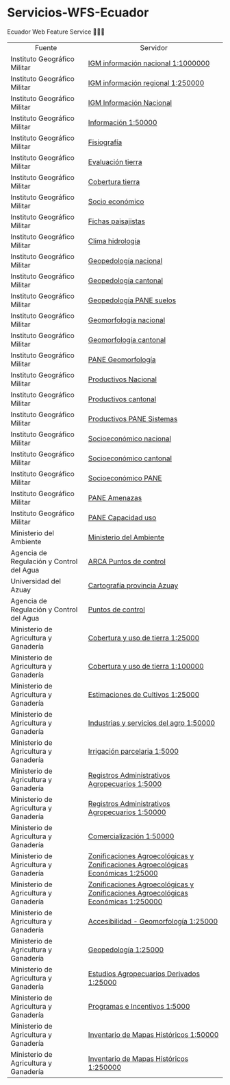 # Servicios-WFS-Ecuador
Ecuador Web Feature Service 👩🏾‍💻

<table style="width:100%">
<tr>
  <td align="center">Fuente</td>
<td align="center">Servidor</td>
</tr>
  
<tr>
<td>  Instituto Geográfico Militar </td>
<td> <a href="http://www.geoportaligm.gob.ec/nacional/wfs">IGM información nacional 1:1000000 </td>
</tr>

<tr>
<td>  Instituto Geográfico Militar  </td>
<td> <a href="http://www.geoportaligm.gob.ec/regional/wfs">IGM información regional 1:250000 </td>
</tr>

<tr>
<td>  Instituto Geográfico Militar  </td>
<td> <a href="http://www.geoportaligm.gob.ec/nacional/wms">IGM Información Nacional </td>
</tr>

<tr>
<td>  Instituto Geográfico Militar  </td>
<td> <a href="http://www.geoportaligm.gob.ec/50k/igm/wfs?service=wfs&version=1.1.0&request=GetCapabilities">Información 1:50000 </td>
</tr>

<tr>
<td>  Instituto Geográfico Militar  </td>
<td> <a href="http://www.geoportaligm.gob.ec/p_afc/fisiografia/wfs?service=wfs&version=1.1.0&request=GetCapabilities">Fisiografía </td>
</tr>

<tr>
<td>  Instituto Geográfico Militar  </td>
<td> <a href="http://www.geoportaligm.gob.ec/p_afc/eval_tierra/wfs?service=wfs&version=1.1.0&request=GetCapabilities">Evaluación tierra </td>
</tr>

<tr>
<td>  Instituto Geográfico Militar  </td>
<td> <a href="http://www.geoportaligm.gob.ec/p_afc/cob_uso/wfs?service=wfs&version=1.1.0&request=GetCapabilities">Cobertura tierra  </td>
</tr>

<tr>
<td>  Instituto Geográfico Militar  </td>
<td> <a href="http://www.geoportaligm.gob.ec/p_afc/socioeconomico/wfs?service=wfs&version=1.1.0&request=GetCapabilities">Socio económico</td>
</tr>

<tr>
<td>  Instituto Geográfico Militar  </td>
<td> <a href="http://www.geoportaligm.gob.ec/p_afc/f_paisaje/wfs?service=wfs&version=1.1.0&request=GetCapabilities">Fichas paisajistas</td>
</tr>

<tr>
<td>  Instituto Geográfico Militar  </td>
<td> <a href="http://www.geoportaligm.gob.ec/p_geoinformacion/Clima_Hidrologia/wfs?service=wfs&version=1.1.0&request=GetCapabilities">Clima hidrología </td>
</tr>

<tr>
<td>  Instituto Geográfico Militar  </td>
<td> <a href="http://www.geoportaligm.gob.ec/p_geoinformacion/Geopedologia/wfs?service=wfs&version=1.1.0&request=GetCapabilities">Geopedología nacional </td>
</tr>

<tr>
<td>  Instituto Geográfico Militar  </td>
<td> <a href="http://www.geoportaligm.gob.ec/p_geoinformacion/Suelos/wfs?service=wfs&version=1.1.0&request=GetCapabilities">Geopedología cantonal </td>
</tr>

<tr>
<td>  Instituto Geográfico Militar  </td>
<td> <a href="http://www.geoportaligm.gob.ec/p_geoinformacion/PANE_Suelos/wfs?service=wfs&version=1.1.0&request=GetCapabilities">Geopedología PANE suelos </td>
</tr>

<tr>
<td>  Instituto Geográfico Militar  </td>
<td> <a href="http://www.geoportaligm.gob.ec/p_geoinformacion/Geopedologia/wfs?service=wfs&version=1.1.0&request=GetCapabilities">Geomorfología nacional </td>
</tr>

<tr>
<td>  Instituto Geográfico Militar  </td>
<td> <a href="http://www.geoportaligm.gob.ec/p_geoinformacion/Geomorfologia/wfs?service=wfs&version=1.1.0&request=GetCapabilities">Geomorfología cantonal </td>
</tr>

<tr>
<td>  Instituto Geográfico Militar  </td>
<td> <a href="http://www.geoportaligm.gob.ec/p_geoinformacion/PANE_Geomorfologia/wfs?service=wfs&version=1.1.0&request=GetCapabilities">PANE Geomorfología </td>
</tr>

<tr>
<td>  Instituto Geográfico Militar  </td>
<td> <a href="http://www.geoportaligm.gob.ec/p_geoinformacion/Cobertura_Uso/wfs?service=wfs&version=1.1.0&request=GetCapabilities">Productivos Nacional </td>
</tr>

<tr>
<td>  Instituto Geográfico Militar  </td>
<td> <a href="http://www.geoportaligm.gob.ec/p_geoinformacion/Sistemas_Productivos/wfs?service=wfs&version=1.1.0&request=GetCapabilities">Productivos cantonal </td>
</tr>

<tr>
<td>  Instituto Geográfico Militar  </td>
<td> <a href="http://www.geoportaligm.gob.ec/p_geoinformacionPANE_CoberturaUso/wfs?service=wfs&version=1.1.0&request=GetCapabilities">Productivos PANE Sistemas </td>
</tr>

<tr>
<td>  Instituto Geográfico Militar  </td>
<td> <a href="http://www.geoportaligm.gob.ec/p_geoinformacion/Mosaicos/wfs?service=wfs&version=1.1.0&request=GetCapabilities">Socioeconómico nacional </td>
</tr>

<tr>
<td>  Instituto Geográfico Militar  </td>
<td> <a href="http://www.geoportaligm.gob.ec/p_geoinformacion/Socioeconomico/wfs?service=wfs&version=1.1.0&request=GetCapabilities">Socioeconómico cantonal </td>
</tr>

<tr>
<td>  Instituto Geográfico Militar  </td>
<td> <a href="http://www.geoportaligm.gob.ec/p_geoinformacion/PANE_SocioEc/wfs?service=wfs&version=1.1.0&request=GetCapabilities">Socioeconómico PANE </td>
</tr>

<tr>
<td>  Instituto Geográfico Militar  </td>
<td> <a href="http://www.ideportal.iee.gob.ec/p_geoinformacion/PANE_Amenazas/wfs?service=wfs&version=1.1.0&request=GetCapabilities">PANE Amenazas </td>
</tr>

<tr>
<td>  Instituto Geográfico Militar  </td>
<td> <a href="http://www.geoportaligm.gob.ec/p_geoinformacion/PANE_CUT/wfs?service=wfs&version=1.1.0&request=GetCapabilities">PANE Capacidad uso </td>
</tr>

<tr>
<td>  Ministerio del Ambiente  </td>
<td> <a href="http://mapainteractivo.ambiente.gob.ec/geoserver/wfs">Ministerio del Ambiente </td>
</tr>

<tr>
<td>  Agencia de Regulación y Control del Agua  </td>
<td> <a href="http://www.geoarca.gob.ec:8080/geoserver/wfs">ARCA Puntos de control </td>
</tr>

<tr>
<td>  Universidad del Azuay  </td>
<td> <a href="http://gis.uazuay.edu.ec:8080/geoserver/cuenca/wfs">Cartografía provincia Azuay </td>
</tr>

<tr>
<td>  Agencia de Regulación y Control del Agua  </td>
<td> <a href="http://www.geoarca.gob.ec:8080/geoserver/wfs">Puntos de control </td>
</tr>

<tr>
<td>  Ministerio de Agricultura y Ganadería  </td>
<td> <a href="http://geoportal.agricultura.gob.ec/sigtierras/cobertura_tierra/wfs?service=wfs&version=1.1.0&request=GetCapabilities">Cobertura y uso de tierra 1:25000 </td>
</tr>

<tr>
<td>  Ministerio de Agricultura y Ganadería  </td>
<td> <a href="http://geoportal.agricultura.gob.ec/cobertura/E100k/wfs?service=wfs&version=1.1.0&request=GetCapabilities">Cobertura y uso de tierra 1:100000 </td>
</tr>

<tr>
<td>  Ministerio de Agricultura y Ganadería  </td>
<td> <a href="http://geoportal.agricultura.gob.ec/cobertura/E25k/wfs?service=wfs&version=1.1.0&request=GetCapabilities">Estimaciones de Cultivos 1:25000 </td>
</tr>

<tr>
<td>  Ministerio de Agricultura y Ganadería  </td>
<td> <a href="http://geoportal.agricultura.gob.ec/infraestructura/E50k/wfs?service=wfs&version=1.1.0&request=GetCapabilities">Industrias y servicios del agro 1:50000 </td>
</tr>

<tr>
<td>  Ministerio de Agricultura y Ganadería  </td>
<td> <a href="http://geoportal.agricultura.gob.ec/demarcacion/E5k/wfs?service=wfs&version=1.1.0&request=GetCapabilities">Irrigación parcelaria 1:5000 </td>
</tr>

<tr>
<td>  Ministerio de Agricultura y Ganadería  </td>
<td> <a href="http://geoportal.agricultura.gob.ec/registros/E5k/wfs?service=wfs&version=1.1.0&request=GetCapabilities">Registros Administrativos Agropecuarios 1:5000 </td>
</tr>

<tr>
<td>  Ministerio de Agricultura y Ganadería  </td>
<td> <a href="http://geoportal.agricultura.gob.ec/registros/E50k/wfs?service=wfs&version=1.1.0&request=GetCapabilities">Registros Administrativos Agropecuarios 1:50000 </td>
</tr>

<tr>
<td>  Ministerio de Agricultura y Ganadería  </td>
<td> <a href="http://geoportal.agricultura.gob.ec/tematicas/E50k/wfs?service=wfs&version=1.1.0&request=GetCapabilities">Comercialización 1:50000 </td>
</tr>

<tr>
<td>  Ministerio de Agricultura y Ganadería  </td>
<td> <a href="http://geoportal.agricultura.gob.ec/sigtierras/zonificaciones/wfs?service=wfs&version=1.1.0&request=GetCapabilities">Zonificaciones Agroecológicas  y
 Zonificaciones Agroecológicas Económicas 1:25000 </td>
</tr>

<tr>
<td>  Ministerio de Agricultura y Ganadería  </td>
<td> <a href="http://geoportal.agricultura.gob.ec/demarcacion/E250k/wfs?service=wfs&version=1.1.0&request=GetCapabilities">Zonificaciones Agroecológicas 
y Zonificaciones Agroecológicas Económicas 1:250000 </td>
</tr>

<tr>
<td>  Ministerio de Agricultura y Ganadería  </td>
<td> <a href="http://geoportal.sigtierras.gob.ec:8080/geoserver/sigtierras/wfs?service=wfs&version=2.0.0&request=GetCapabilities"> Accesibilidad - Geomorfología 1:25000 </td>
</tr>

<tr>
<td>  Ministerio de Agricultura y Ganadería  </td>
<td> <a href="http://geoportal.agricultura.gob.ec/fisiografia/E25k/wfs?service=wfs&version=1.1.0&request=GetCapabilities">Geopedología 1:25000 </td>
</tr>

<tr>
<td>  Ministerio de Agricultura y Ganadería  </td>
<td> <a href="http://geoportal.agricultura.gob.ec/tematicas/E25k/wfs?service=wfs&version=1.1.0&request=GetCapabilities">Estudios Agropecuarios Derivados 1:25000 </td>
</tr>

<tr>
<td>  Ministerio de Agricultura y Ganadería  </td>
<td> <a href="http://geoportal.agricultura.gob.ec/cobertura/E5k/wfs?service=wfs&version=1.1.0&request=GetCapabilities">Programas e Incentivos 1:5000 </td>
</tr>

<tr>
<td>  Ministerio de Agricultura y Ganadería  </td>
<td> <a href="http://geoportal.agricultura.gob.ec/tematicas/E50k/wfs?service=wfs&version=1.1.0&request=GetCapabilities">Inventario de Mapas Históricos 1:50000 </td>
</tr>

<tr>
<td>  Ministerio de Agricultura y Ganadería  </td>
<td> <a href="http://geoportal.agricultura.gob.ec/tematicas/E250k/wfs?service=wfs&version=1.1.0&request=GetCapabilities">Inventario de Mapas Históricos 1:250000 </td>
</tr>





</table>
